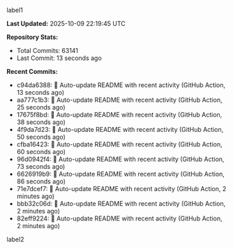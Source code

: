 
label1 
<!-- ACTIVITY_START -->
**Last Updated:** 2025-10-09 22:19:45 UTC

**Repository Stats:**
- Total Commits: 63141
- Last Commit: 13 seconds ago

**Recent Commits:**
- c94da6388: 🤖 Auto-update README with recent activity (GitHub Action, 13 seconds ago)
- aa777c1b3: 🤖 Auto-update README with recent activity (GitHub Action, 25 seconds ago)
- 17675f8bd: 🤖 Auto-update README with recent activity (GitHub Action, 38 seconds ago)
- 4f9da7d23: 🤖 Auto-update README with recent activity (GitHub Action, 50 seconds ago)
- cfba16423: 🤖 Auto-update README with recent activity (GitHub Action, 60 seconds ago)
- 96d0942f4: 🤖 Auto-update README with recent activity (GitHub Action, 73 seconds ago)
- 6626919b9: 🤖 Auto-update README with recent activity (GitHub Action, 86 seconds ago)
- 71e7dcef7: 🤖 Auto-update README with recent activity (GitHub Action, 2 minutes ago)
- bbb32c06d: 🤖 Auto-update README with recent activity (GitHub Action, 2 minutes ago)
- 82eff9224: 🤖 Auto-update README with recent activity (GitHub Action, 2 minutes ago)
<!-- ACTIVITY_END -->

label2
